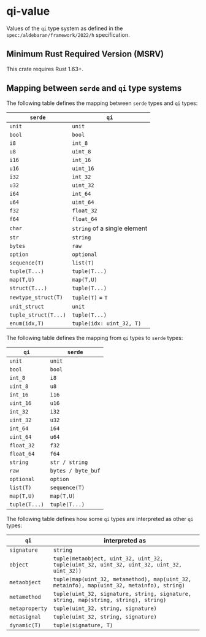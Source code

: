 # qi-value

Values of the `qi` type system as defined in the `spec:/aldebaran/framework/2022/h` specification.

## Minimum Rust Required Version (MSRV)

This crate requires Rust 1.63+.

## Mapping between `serde` and `qi` type systems

The following table defines the mapping between `serde` types and `qi` types:

| `serde` | `qi` |
| - | - |
| `unit` | `unit` |
| `bool` | `bool` |
| `i8` | `int_8` |
| `u8` | `uint_8` |
| `i16` | `int_16` |
| `u16` | `uint_16` |
| `i32` | `int_32` |
| `u32` | `uint_32` |
| `i64` | `int_64` |
| `u64` | `uint_64` |
| `f32` | `float_32` |
| `f64` | `float_64` |
| `char` | `string` of a single element |
| `str` | `string` |
| `bytes` | `raw` |
| `option` | `optional` |
| `sequence(T)` | `list(T)` |
| `tuple(T...)` | `tuple(T...)` |
| `map(T,U)` | `map(T,U)` |
| `struct(T...)` | `tuple(T...)` |
| `newtype_struct(T)` | `tuple(T)` = `T` |
| `unit_struct` | `unit` |
| `tuple_struct(T...)` | `tuple(T...)` |
| `enum(idx,T)` | `tuple(idx: uint_32, T)` |

The following table defines the mapping from `qi` types to `serde` types:

| `qi` | `serde` |
| - | - |
| `unit` | `unit` |
| `bool` | `bool` |
| `int_8` | `i8` |
| `uint_8` | `u8` |
| `int_16` | `i16` |
| `uint_16` | `u16` |
| `int_32` | `i32` |
| `uint_32` | `u32` |
| `int_64` | `i64` |
| `uint_64` | `u64` |
| `float_32` | `f32` |
| `float_64` | `f64` |
| `string` | `str / string` |
| `raw` | `bytes / byte_buf` |
| `optional` | `option` |
| `list(T)` | `sequence(T)` |
| `map(T,U)` | `map(T,U)` |
| `tuple(T...)` | `tuple(T...)` |

The following table defines how some `qi` types are interpreted as other `qi` types:

| `qi` | interpreted as |
| - | - |
| `signature` | `string` |
| `object` | `tuple(metaobject, uint_32, uint_32, tuple(uint_32, uint_32, uint_32, uint_32, uint_32))` |
| `metaobject` | `tuple(map(uint_32, metamethod), map(uint_32, metainfo), map(uint_32, metainfo), string)` |
| `metamethod` | `tuple(uint_32, signature, string, signature, string, map(string, string), string)` |
| `metaproperty` | `tuple(uint_32, string, signature)` |
| `metasignal` | `tuple(uint_32, string, signature)` |
| `dynamic(T)` | `tuple(signature, T)` |
